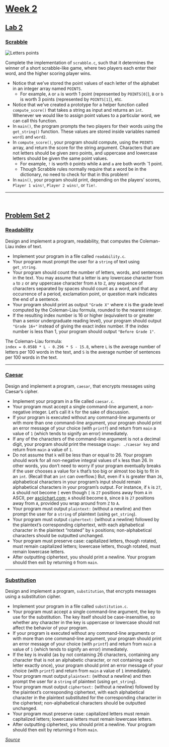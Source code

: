 # [Week 2](https://cs50.harvard.edu/x/2022/weeks/2/)

## [Lab 2](https://cs50.harvard.edu/x/2022/labs/2/)

### [Scrabble](https://cs50.harvard.edu/x/2022/labs/2/)

<img src="https://raw.githubusercontent.com/RiveN000/CS50-2022/main/Week%202/assets/letters.png" alt="Letters points">

Complete the implementation of `scrabble.c`, such that it determines the winner of a short scrabble-like game, where two players each enter their word, and the higher scoring player wins.

- Notice that we’ve stored the point values of each letter of the alphabet in an integer array named `POINTS`.
    - For example, `A` or `a` is worth 1 point (represented by `POINTS[0]`), `B` or `b` is worth 3 points (represented by `POINTS[1]`), etc.
- Notice that we’ve created a prototype for a helper function called `compute_score()` that takes a string as input and returns an `int`. Whenever we would like to assign point values to a particular word, we can call this function.
- In `main()`, the program prompts the two players for their words using the `get_string()` function. These values are stored inside variables named `word1` and `word2`.
- In `compute_score()`, your program should compute, using the `POINTS` array, and return the score for the string argument. Characters that are not letters should be given zero points, and uppercase and lowercase letters should be given the same point values.
    - For example, `!` is worth `0` points while `A` and `a` are both worth `1 point.
    - Though Scrabble rules normally require that a word be in the dictionary, no need to check for that in this problem!
- In `main()`, your program should print, depending on the players’ scores, `Player 1 wins!`, `Player 2 wins!`, or `Tie!`.

----
<br>

## [Problem Set 2](https://cs50.harvard.edu/x/2022/psets/2/)

### [Readability](https://cs50.harvard.edu/x/2022/psets/2/readability/)
Design and implement a program, readability, that computes the Coleman-Liau index of text.

- Implement your program in a file called `readability.c`.
- Your program must prompt the user for a `string` of text using `get_string`.
- Your program should count the number of letters, words, and sentences in the text. You may assume that a letter is any lowercase character from `a` to `z` or any uppercase character from `A` to `Z`, any sequence of characters separated by spaces should count as a word, and that any occurrence of a period, exclamation point, or question mark indicates the end of a sentence.
- Your program should print as output `"Grade X"` where `X` is the grade level computed by the Coleman-Liau formula, rounded to the nearest integer.
- If the resulting index number is 16 or higher (equivalent to or greater than a senior undergraduate reading level), your program should output `"Grade 16+"` instead of giving the exact index number. If the index number is less than 1, your program should output `"Before Grade 1"`.

The Coleman-Liau formula: <br>
`index = 0.0588 * L - 0.296 * S - 15.8`, where `L` is the average number of letters per 100 words in the text, and `S` is the average number of sentences per 100 words in the text.

----

### [Caesar](https://cs50.harvard.edu/x/2022/psets/2/caesar/)
Design and implement a program, `caesar`, that encrypts messages using Caesar’s cipher.

- Implement your program in a file called `caesar.c`.
- Your program must accept a single command-line argument, a non-negative integer. Let’s call it `k` for the sake of discussion.
- If your program is executed without any command-line arguments or with more than one command-line argument, your program should print an error message of your choice (with `printf`) and return from `main` a value of `1` (which tends to signify an error) immediately.
- If any of the characters of the command-line argument is not a decimal digit, your program should print the message `Usage: ./caesar key` and return from `main` a value of `1`.
- Do not assume that `k` will be less than or equal to 26. Your program should work for all non-negative integral values of `k` less than 26. In other words, you don’t need to worry if your program eventually breaks if the user chooses a value for `k` that’s too big or almost too big to fit in an `int`. (Recall that an `int` can overflow.) But, even if `k` is greater than `26`, alphabetical characters in your program’s input should remain alphabetical characters in your program’s output. For instance, if `k` is `27`, `A` should not become `[` even though `[` is `27` positions away from `A` in ASCII, per [asciichart.com](https://www.asciichart.com/); `A` should become `B`, since `B` is `27` positions away from `A`, provided you wrap around from `Z` to `A`.
- Your program must output `plaintext:` (without a newline) and then prompt the user for a `string` of plaintext (using `get_string`).
- Your program must output `ciphertext:` (without a newline) followed by the plaintext’s corresponding ciphertext, with each alphabetical character in the plaintext “rotated” by `k` positions; non-alphabetical characters should be outputted unchanged.
- Your program must preserve case: capitalized letters, though rotated, must remain capitalized letters; lowercase letters, though rotated, must remain lowercase letters.
- After outputting ciphertext, you should print a newline. Your program should then exit by returning `0` from `main`.

----

### [Substitution](https://cs50.harvard.edu/x/2022/psets/2/substitution/)
Design and implement a program, `substitution`, that encrypts messages using a substitution cipher.

- Implement your program in a file called `substitution.c`.
- Your program must accept a single command-line argument, the key to use for the substitution. The key itself should be case-insensitive, so whether any character in the key is uppercase or lowercase should not affect the behavior of your program.
- If your program is executed without any command-line arguments or with more than one command-line argument, your program should print an error message of your choice (with `printf`) and return from `main` a value of `1` (which tends to signify an error) immediately.
- If the key is invalid (as by not containing 26 characters, containing any character that is not an alphabetic character, or not containing each letter exactly once), your program should print an error message of your choice (with `printf`) and return from `main` a value of `1` immediately.
- Your program must output `plaintext:` (without a newline) and then prompt the user for a `string` of plaintext (using `get_string`).
- Your program must output `ciphertext:` (without a newline) followed by the plaintext’s corresponding ciphertext, with each alphabetical character in the plaintext substituted for the corresponding character in the ciphertext; non-alphabetical characters should be outputted unchanged.
- Your program must preserve case: capitalized letters must remain capitalized letters; lowercase letters must remain lowercase letters.
- After outputting ciphertext, you should print a newline. Your program should then exit by returning `0` from `main`.

[*Source*](https://cs50.harvard.edu/x/2022/weeks/2/)